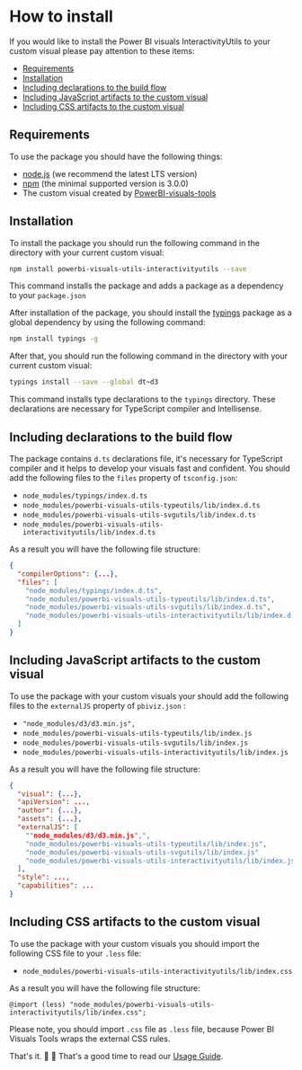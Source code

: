 # How to install
If you would like to install the Power BI visuals InteractivityUtils to your custom visual please pay attention to these items:
* [Requirements](#requirements)
* [Installation](#installation)
* [Including declarations to the build flow](#including-declarations-to-the-build-flow)
* [Including JavaScript artifacts to the custom visual](#including-javascript-artifacts-to-the-custom-visual)
* [Including CSS artifacts to the custom visual](#including-css-artifacts-to-the-custom-visual)

## Requirements
To use the package you should have the following things:
* [node.js](https://nodejs.org) (we recommend the latest LTS version)
* [npm](https://www.npmjs.com/) (the minimal supported version is 3.0.0)
* The custom visual created by [PowerBI-visuals-tools](https://github.com/Microsoft/PowerBI-visuals-tools)

## Installation
To install the package you should run the following command in the directory with your current custom visual:

```bash
npm install powerbi-visuals-utils-interactivityutils --save
```

This command installs the package and adds a package as a dependency to your ```package.json```

After installation of the package, you should install the [typings](https://www.npmjs.com/package/typings) package as a global dependency by using the following command:
```bash
npm install typings -g
```

After that, you should run the following command in the directory with your current custom visual:
```bash
typings install --save --global dt~d3
```

This command installs type declarations to the ```typings``` directory. These declarations are necessary for TypeScript compiler and Intellisense.

## Including declarations to the build flow
The package contains ```d.ts``` declarations file, it's necessary for TypeScript compiler and it helps to develop your visuals fast and confident. You should add the following files to the ```files``` property of ```tsconfig.json```:
* ```node_modules/typings/index.d.ts```
* ```node_modules/powerbi-visuals-utils-typeutils/lib/index.d.ts```
* ```node_modules/powerbi-visuals-utils-svgutils/lib/index.d.ts```
* ```node_modules/powerbi-visuals-utils-interactivityutils/lib/index.d.ts```

As a result you will have the following file structure:
```json
{
  "compilerOptions": {...},
  "files": [
    "node_modules/typings/index.d.ts",
    "node_modules/powerbi-visuals-utils-typeutils/lib/index.d.ts",
    "node_modules/powerbi-visuals-utils-svgutils/lib/index.d.ts",
    "node_modules/powerbi-visuals-utils-interactivityutils/lib/index.d.ts"
  ]
}
```

## Including JavaScript artifacts to the custom visual
To use the package with your custom visuals your should add the following files to the ```externalJS``` property of ```pbiviz.json``` :
* ```"node_modules/d3/d3.min.js",```
* ```node_modules/powerbi-visuals-utils-typeutils/lib/index.js```
* ```node_modules/powerbi-visuals-utils-svgutils/lib/index.js```
* ```node_modules/powerbi-visuals-utils-interactivityutils/lib/index.js```

As a result you will have the following file structure:
```json
{
  "visual": {...},
  "apiVersion": ...,
  "author": {...},
  "assets": {...},
  "externalJS": [
    ""node_modules/d3/d3.min.js",",
    "node_modules/powerbi-visuals-utils-typeutils/lib/index.js",
    "node_modules/powerbi-visuals-utils-svgutils/lib/index.js"
    "node_modules/powerbi-visuals-utils-interactivityutils/lib/index.js"
  ],
  "style": ...,
  "capabilities": ...
}
```

## Including CSS artifacts to the custom visual
To use the package with your custom visuals you should import the following CSS file to your ```.less``` file:

* ```node_modules/powerbi-visuals-utils-interactivityutils/lib/index.css```

As a result you will have the following file structure:
```less
@import (less) "node_modules/powerbi-visuals-utils-interactivityutils/lib/index.css";
```

Please note, you should import ```.css``` file as ```.less``` file, because Power BI Visuals Tools wraps the external CSS rules.

That's it. :rocket: :metal: That's a good time to read our [Usage Guide](./usage-guide.md).
